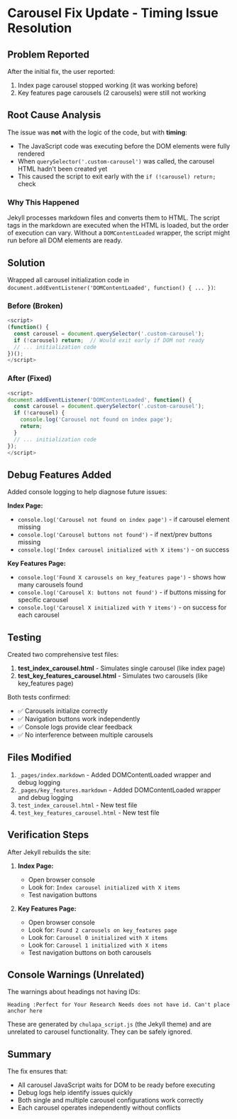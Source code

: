 # Carousel Fix Update - Timing Issue Resolution

## Problem Reported
After the initial fix, the user reported:
1. Index page carousel stopped working (it was working before)
2. Key features page carousels (2 carousels) were still not working

## Root Cause Analysis

The issue was **not** with the logic of the code, but with **timing**:
- The JavaScript code was executing before the DOM elements were fully rendered
- When `querySelector('.custom-carousel')` was called, the carousel HTML hadn't been created yet
- This caused the script to exit early with the `if (!carousel) return;` check

### Why This Happened
Jekyll processes markdown files and converts them to HTML. The script tags in the markdown are executed when the HTML is loaded, but the order of execution can vary. Without a `DOMContentLoaded` wrapper, the script might run before all DOM elements are ready.

## Solution

Wrapped all carousel initialization code in `document.addEventListener('DOMContentLoaded', function() { ... })`:

### Before (Broken)
```javascript
<script>
(function() {
  const carousel = document.querySelector('.custom-carousel');
  if (!carousel) return;  // Would exit early if DOM not ready
  // ... initialization code
})();
</script>
```

### After (Fixed)
```javascript
<script>
document.addEventListener('DOMContentLoaded', function() {
  const carousel = document.querySelector('.custom-carousel');
  if (!carousel) {
    console.log('Carousel not found on index page');
    return;
  }
  // ... initialization code
});
</script>
```

## Debug Features Added

Added console logging to help diagnose future issues:

**Index Page:**
- `console.log('Carousel not found on index page')` - if carousel element missing
- `console.log('Carousel buttons not found')` - if next/prev buttons missing
- `console.log('Index carousel initialized with X items')` - on success

**Key Features Page:**
- `console.log('Found X carousels on key_features page')` - shows how many carousels found
- `console.log('Carousel X: buttons not found')` - if buttons missing for specific carousel
- `console.log('Carousel X initialized with Y items')` - on success for each carousel

## Testing

Created two comprehensive test files:

1. **test_index_carousel.html** - Simulates single carousel (like index page)
2. **test_key_features_carousel.html** - Simulates two carousels (like key_features page)

Both tests confirmed:
- ✅ Carousels initialize correctly
- ✅ Navigation buttons work independently
- ✅ Console logs provide clear feedback
- ✅ No interference between multiple carousels

## Files Modified

1. `_pages/index.markdown` - Added DOMContentLoaded wrapper and debug logging
2. `_pages/key_features.markdown` - Added DOMContentLoaded wrapper and debug logging
3. `test_index_carousel.html` - New test file
4. `test_key_features_carousel.html` - New test file

## Verification Steps

After Jekyll rebuilds the site:

1. **Index Page:**
   - Open browser console
   - Look for: `Index carousel initialized with X items`
   - Test navigation buttons

2. **Key Features Page:**
   - Open browser console
   - Look for: `Found 2 carousels on key_features page`
   - Look for: `Carousel 0 initialized with X items`
   - Look for: `Carousel 1 initialized with X items`
   - Test navigation buttons on both carousels

## Console Warnings (Unrelated)

The warnings about headings not having IDs:
```
Heading :Perfect for Your Research Needs does not have id. Can't place anchor here
```

These are generated by `chulapa_script.js` (the Jekyll theme) and are unrelated to carousel functionality. They can be safely ignored.

## Summary

The fix ensures that:
- All carousel JavaScript waits for DOM to be ready before executing
- Debug logs help identify issues quickly
- Both single and multiple carousel configurations work correctly
- Each carousel operates independently without conflicts
